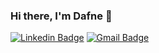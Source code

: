 ### Hi there, I'm Dafne 👋

[![Linkedin Badge](https://img.shields.io/badge/-Dafne%20Moretti-6633cc?style=flat-square&logo=Linkedin&logoColor=white&link=https://www.linkedin.com/in/DafneMoretti/)](https://www.linkedin.com/in/DafneMoretti/) 
[![Gmail Badge](https://img.shields.io/badge/-moretti.dafne@gmail.com-6633cc?style=flat-square&logo=Gmail&logoColor=white&link=mailto:moretti.dafne@gmail.com)](moretti.dafne@gmail.com)

<!--
**DafneM/DafneM** is a ✨ _special_ ✨ repository because its `README.md` (this file) appears on your GitHub profile.

Here are some ideas to get you started:

- 🔭 I’m currently working on ...
- 🌱 I’m currently learning ...
- 👯 I’m looking to collaborate on ...
- 🤔 I’m looking for help with ...
- 💬 Ask me about ...
- 📫 How to reach me: ...
- 😄 Pronouns: ...
- ⚡ Fun fact: ...
-->
